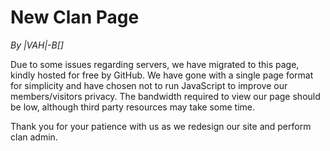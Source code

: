 # New Clan Page

*By |VAH|-B[]*

Due to some issues regarding servers, we have migrated to this page, kindly
hosted for free by GitHub. We have gone with a single page format for
simplicity and have chosen not to run JavaScript to improve our
members/visitors privacy. The bandwidth required to view our page should be
low, although third party resources may take some time.

Thank you for your patience with us as we redesign our site and perform clan
admin.
